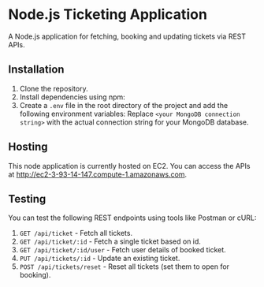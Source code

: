 # Node.js Ticketing Application

A Node.js application for fetching, booking and updating tickets via REST APIs.

## Installation

1. Clone the repository.
2. Install dependencies using npm:
3. Create a `.env` file in the root directory of the project and add the following environment variables:
Replace `<your MongoDB connection string>` with the actual connection string for your MongoDB database.


## Hosting

This node application is currently hosted on EC2. You can access the APIs at http://ec2-3-93-14-147.compute-1.amazonaws.com.


## Testing

You can test the following REST endpoints using tools like Postman or cURL:

1. `GET /api/ticket` - Fetch all tickets.
2. `GET /api/ticket/:id` - Fetch a single ticket based on id.
2. `GET /api/ticket/:id/user` - Fetch user details of booked ticket.
3. `PUT /api/tickets/:id` - Update an existing ticket.
4. `POST /api/tickets/reset` - Reset all tickets (set them to open for booking).
